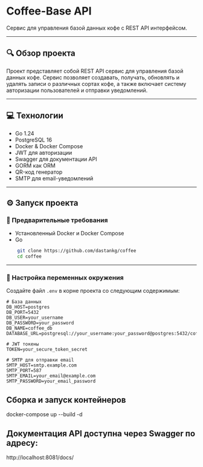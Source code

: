 # Coffee-Base API

Сервис для управления базой данных кофе с REST API интерфейсом.

---

## 🔍 Обзор проекта

Проект представляет собой REST API сервис для управления базой данных кофе. Сервис позволяет создавать, получать, обновлять и удалять записи о различных сортах кофе, а также включает систему авторизации пользователей и отправки уведомлений.

---
## 💻 Технологии

- Go 1.24
- PostgreSQL 16
- Docker & Docker Compose
- JWT для авторизации
- Swagger для документации API
- GORM как ORM
- QR-код генератор
- SMTP для email-уведомлений

---
## ⚙️ Запуск проекта

### 📌 Предварительные требования

- Установленный Docker и Docker Compose
- Go 

```bash
    git clone https://github.com/dastankg/coffee
    cd coffee
```
---

### 🔧 Настройка переменных окружения

Создайте файл `.env` в корне проекта со следующим содержимым:

```env
# База данных
DB_HOST=postgres
DB_PORT=5432
DB_USER=your_username
DB_PASSWORD=your_password
DB_NAME=coffee_db
DATABASE_URL=postgresql://your_username:your_password@postgres:5432/coffee_db

# JWT токены
TOKEN=your_secure_token_secret

# SMTP для отправки email
SMTP_HOST=smtp.example.com
SMTP_PORT=587
SMTP_EMAIL=your_email@example.com
SMTP_PASSWORD=your_email_password
```

##  Сборка и запуск контейнеров
docker-compose up --build -d


## Документация API доступна через Swagger по адресу:

http://localhost:8081/docs/